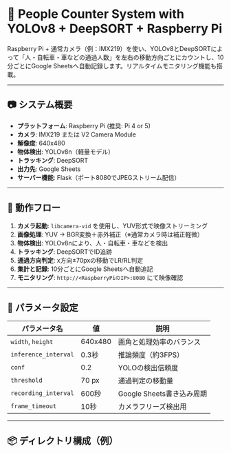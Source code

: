 # 👣 People Counter System with YOLOv8 + DeepSORT + Raspberry Pi

Raspberry Pi + 通常カメラ（例：IMX219）を使い、YOLOv8とDeepSORTによって「人・自転車・車などの通過人数」を左右の移動方向ごとにカウントし、10分ごとにGoogle Sheetsへ自動記録します。リアルタイムモニタリング機能も搭載。

---

## 📷 システム概要

- **プラットフォーム**: Raspberry Pi (推奨: Pi 4 or 5)
- **カメラ**: IMX219 または V2 Camera Module
- **解像度**: 640x480
- **物体検出**: YOLOv8n（軽量モデル）
- **トラッキング**: DeepSORT
- **出力先**: Google Sheets
- **サーバー機能**: Flask（ポート8080でJPEGストリーム配信）

---

## 🔁 動作フロー

1. **カメラ起動**: `libcamera-vid` を使用し、YUV形式で映像ストリーミング
2. **画像処理**: YUV → BGR変換＋赤外補正（※通常カメラ時は補正軽微）
3. **物体検出**: YOLOv8nにより、人・自転車・車などを検出
4. **トラッキング**: DeepSORTでID追跡
5. **通過方向判定**: x方向±70pxの移動でLR/RL判定
6. **集計と記録**: 10分ごとにGoogle Sheetsへ自動追記
7. **モニタリング**: `http://<RaspberryPiのIP>:8080` にて映像確認

---

## 🔧 パラメータ設定

| パラメータ名 | 値 | 説明 |
|--------------|----|------|
| `width`, `height` | 640x480 | 画角と処理効率のバランス |
| `inference_interval` | 0.3秒 | 推論頻度（約3FPS） |
| `conf` | 0.2 | YOLOの検出信頼度 |
| `threshold` | 70 px | 通過判定の移動量 |
| `recording_interval` | 600秒 | Google Sheets書き込み周期 |
| `frame_timeout` | 10秒 | カメラフリーズ検出用 |

---

## 📦 ディレクトリ構成（例）


